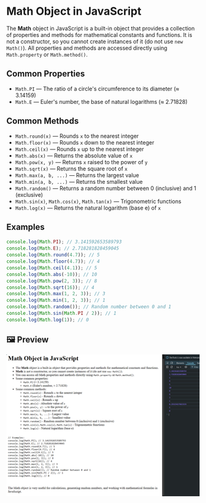 # Math Object in JavaScript

The **Math** object in JavaScript is a built-in object that provides a collection of properties and methods for mathematical constants and functions. It is not a constructor, so you cannot create instances of it (do not use `new Math()`). All properties and methods are accessed directly using `Math.property` or `Math.method()`.

## Common Properties

- `Math.PI` &mdash; The ratio of a circle's circumference to its diameter (≈ 3.14159)
- `Math.E` &mdash; Euler's number, the base of natural logarithms (≈ 2.71828)

## Common Methods

- `Math.round(x)` &mdash; Rounds `x` to the nearest integer
- `Math.floor(x)` &mdash; Rounds `x` down to the nearest integer
- `Math.ceil(x)` &mdash; Rounds `x` up to the nearest integer
- `Math.abs(x)` &mdash; Returns the absolute value of `x`
- `Math.pow(x, y)` &mdash; Returns `x` raised to the power of `y`
- `Math.sqrt(x)` &mdash; Returns the square root of `x`
- `Math.max(a, b, ...)` &mdash; Returns the largest value
- `Math.min(a, b, ...)` &mdash; Returns the smallest value
- `Math.random()` &mdash; Returns a random number between 0 (inclusive) and 1 (exclusive)
- `Math.sin(x)`, `Math.cos(x)`, `Math.tan(x)` &mdash; Trigonometric functions
- `Math.log(x)` &mdash; Returns the natural logarithm (base e) of `x`

## Examples

```javascript
console.log(Math.PI); // 3.141592653589793
console.log(Math.E); // 2.718281828459045
console.log(Math.round(4.7)); // 5
console.log(Math.floor(4.7)); // 4
console.log(Math.ceil(4.1)); // 5
console.log(Math.abs(-10)); // 10
console.log(Math.pow(2, 3)); // 8
console.log(Math.sqrt(16)); // 4
console.log(Math.max(1, 2, 3)); // 3
console.log(Math.min(1, 2, 3)); // 1
console.log(Math.random()); // Random number between 0 and 1
console.log(Math.sin(Math.PI / 2)); // 1
console.log(Math.log(1)); // 0
```

## 🖼️ Preview
![Preview](screenshots/preview.png)
